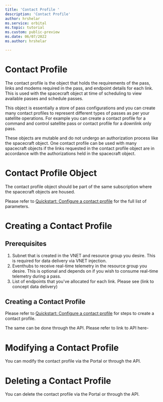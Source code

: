 ```yaml
---
title: 'Contact Profile ' 
description: 'Contact Profile'
author: hrshelar
ms.service: orbital
ms.topic: tutorial
ms.custom: public-preview
ms.date: 06/07/2022
ms.author: hrshelar

---
```


# Contact Profile

The contact profile is the object that holds the requirements of the pass, links and modems required in the pass, and endpoint details for each link. This is used with the spacecraft object at time of scheduling to view available passes and schedule passes.

This object is essentially a store of pass configurations and you can create many contact profiles to represent different types of passes as per your satellite operations. For example you can create a contact profile for a command and control  satellite pass or contact profile for a downlink only pass. 

These objects are mutable and do not undergo an authorization process like the spacecraft object. One contact profile can be used with many spacecraft objects if the links requested in the contact profile object are in accordance with the authorizations held in the spacecraft object.

# Contact Profile Object

The contact profile object should be part of the same subscription where the spacecraft objects are housed.

Please refer to [Quickstart: Configure a contact profile](contact-profile.md) for the full list of parameters.

# Creating a Contact Profile

## Prerequisites 

1. Subnet that is created in the VNET and resource group you desire. This is required for data delivery via VNET injection.
1. Eventhubs to receive real-time telemetry in the resource group you desire. This is optional and depends on if you wish to consume real-time telemetry during a pass.
1. List of endpoints that you've allocated for each link. Please see (link to concept data delivery)

## Creating a Contact Profile 

Please refer to [Quickstart: Configure a contact profile](contact-profile.md) for steps to create a contact profile. 

The same can be done through the API. Please refer to link to API here-

# Modifying a Contact Profile

You can modify the contact profile via the Portal or through the API.

# Deleting a Contact Profile

You can delete the contact profile via the Portal or through the API.


